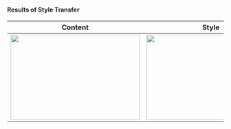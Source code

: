 #### Results of Style Transfer
Content |  Style | Result
:-------------------------:|:-------------------------:|:-------------------------:
<img src="https://github.com/nmhkahn/pytorch-exercise/blob/master/codes/style_transfer/images/content.jpg" width="300"  height="200"> | <img src="https://github.com/nmhkahn/pytorch-exercise/blob/master/codes/style_transfer/images/style.jpg" width="300" height="200"> | <img src="https://github.com/nmhkahn/pytorch-exercise/blob/master/codes/style_transfer/assets/result_2000.png" width="300" height="200">
